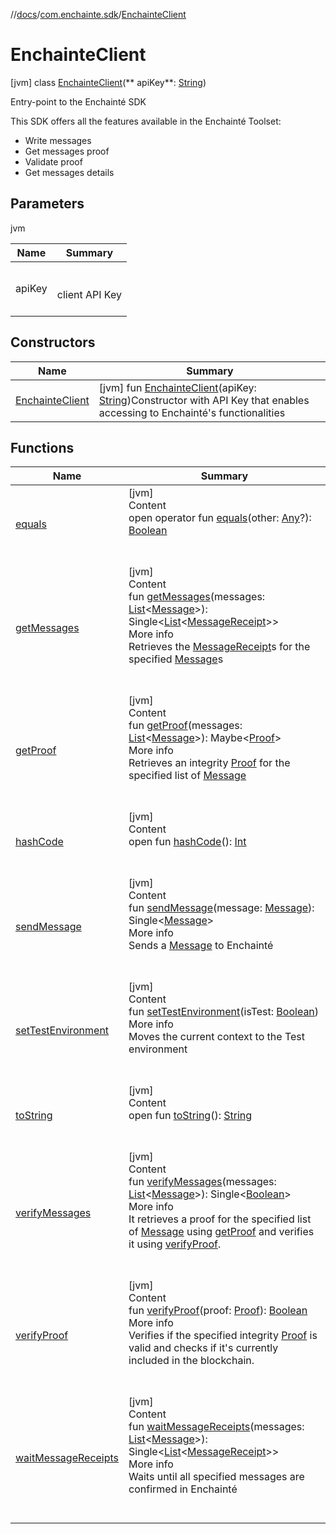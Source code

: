 //[docs](../../index.md)/[com.enchainte.sdk](../index.md)/[EnchainteClient](index.md)

# EnchainteClient

[jvm] class [EnchainteClient](index.md)(**
apiKey**: [String](https://kotlinlang.org/api/latest/jvm/stdlib/kotlin/-string/index.html))

Entry-point to the Enchainté SDK

This SDK offers all the features available in the Enchainté Toolset:

<ul><li>Write messages</li><li>Get messages proof</li><li>Validate proof</li><li>Get messages details</li></ul>   

## Parameters

jvm

|  Name|  Summary| 
|---|---|
| <a name="com.enchainte.sdk/EnchainteClient///PointingToDeclaration/"></a>apiKey| <a name="com.enchainte.sdk/EnchainteClient///PointingToDeclaration/"></a><br><br>client API Key<br><br>

## Constructors

|  Name|  Summary| 
|---|---|
| <a name="com.enchainte.sdk/EnchainteClient/EnchainteClient/#kotlin.String/PointingToDeclaration/"></a>[EnchainteClient](-enchainte-client.md)| <a name="com.enchainte.sdk/EnchainteClient/EnchainteClient/#kotlin.String/PointingToDeclaration/"></a> [jvm] fun [EnchainteClient](-enchainte-client.md)(apiKey: [String](https://kotlinlang.org/api/latest/jvm/stdlib/kotlin/-string/index.html))Constructor with API Key that enables accessing to Enchainté's functionalities   <br>

## Functions

|  Name|  Summary| 
|---|---|
| <a name="kotlin/Any/equals/#kotlin.Any?/PointingToDeclaration/"></a>[equals](../../com.enchainte.sdk.proof.domain/-proof/-companion/index.md#%5Bkotlin%2FAny%2Fequals%2F%23kotlin.Any%3F%2FPointingToDeclaration%2F%5D%2FFunctions%2F-995256689)| <a name="kotlin/Any/equals/#kotlin.Any?/PointingToDeclaration/"></a>[jvm]  <br>Content  <br>open operator fun [equals](../../com.enchainte.sdk.proof.domain/-proof/-companion/index.md#%5Bkotlin%2FAny%2Fequals%2F%23kotlin.Any%3F%2FPointingToDeclaration%2F%5D%2FFunctions%2F-995256689)(other: [Any](https://kotlinlang.org/api/latest/jvm/stdlib/kotlin/-any/index.html)?): [Boolean](https://kotlinlang.org/api/latest/jvm/stdlib/kotlin/-boolean/index.html)  <br><br><br>
| <a name="com.enchainte.sdk/EnchainteClient/getMessages/#kotlin.collections.List[com.enchainte.sdk.message.domain.Message]/PointingToDeclaration/"></a>[getMessages](get-messages.md)| <a name="com.enchainte.sdk/EnchainteClient/getMessages/#kotlin.collections.List[com.enchainte.sdk.message.domain.Message]/PointingToDeclaration/"></a>[jvm]  <br>Content  <br>fun [getMessages](get-messages.md)(messages: [List](https://kotlinlang.org/api/latest/jvm/stdlib/kotlin.collections/-list/index.html)<[Message](../../com.enchainte.sdk.message.domain/-message/index.md)>): Single<[List](https://kotlinlang.org/api/latest/jvm/stdlib/kotlin.collections/-list/index.html)<[MessageReceipt](../../com.enchainte.sdk.message.domain/-message-receipt/index.md)>>  <br>More info  <br>Retrieves the [MessageReceipt](../../com.enchainte.sdk.message.domain/-message-receipt/index.md)s for the specified [Message](../../com.enchainte.sdk.message.domain/-message/index.md)s  <br><br><br>
| <a name="com.enchainte.sdk/EnchainteClient/getProof/#kotlin.collections.List[com.enchainte.sdk.message.domain.Message]/PointingToDeclaration/"></a>[getProof](get-proof.md)| <a name="com.enchainte.sdk/EnchainteClient/getProof/#kotlin.collections.List[com.enchainte.sdk.message.domain.Message]/PointingToDeclaration/"></a>[jvm]  <br>Content  <br>fun [getProof](get-proof.md)(messages: [List](https://kotlinlang.org/api/latest/jvm/stdlib/kotlin.collections/-list/index.html)<[Message](../../com.enchainte.sdk.message.domain/-message/index.md)>): Maybe<[Proof](../../com.enchainte.sdk.proof.domain/-proof/index.md)>  <br>More info  <br>Retrieves an integrity [Proof](../../com.enchainte.sdk.proof.domain/-proof/index.md) for the specified list of [Message](../../com.enchainte.sdk.message.domain/-message/index.md)  <br><br><br>
| <a name="kotlin/Any/hashCode/#/PointingToDeclaration/"></a>[hashCode](../../com.enchainte.sdk.proof.domain/-proof/-companion/index.md#%5Bkotlin%2FAny%2FhashCode%2F%23%2FPointingToDeclaration%2F%5D%2FFunctions%2F-995256689)| <a name="kotlin/Any/hashCode/#/PointingToDeclaration/"></a>[jvm]  <br>Content  <br>open fun [hashCode](../../com.enchainte.sdk.proof.domain/-proof/-companion/index.md#%5Bkotlin%2FAny%2FhashCode%2F%23%2FPointingToDeclaration%2F%5D%2FFunctions%2F-995256689)(): [Int](https://kotlinlang.org/api/latest/jvm/stdlib/kotlin/-int/index.html)  <br><br><br>
| <a name="com.enchainte.sdk/EnchainteClient/sendMessage/#com.enchainte.sdk.message.domain.Message/PointingToDeclaration/"></a>[sendMessage](send-message.md)| <a name="com.enchainte.sdk/EnchainteClient/sendMessage/#com.enchainte.sdk.message.domain.Message/PointingToDeclaration/"></a>[jvm]  <br>Content  <br>fun [sendMessage](send-message.md)(message: [Message](../../com.enchainte.sdk.message.domain/-message/index.md)): Single<[Message](../../com.enchainte.sdk.message.domain/-message/index.md)>  <br>More info  <br>Sends a [Message](../../com.enchainte.sdk.message.domain/-message/index.md) to Enchainté  <br><br><br>
| <a name="com.enchainte.sdk/EnchainteClient/setTestEnvironment/#kotlin.Boolean/PointingToDeclaration/"></a>[setTestEnvironment](set-test-environment.md)| <a name="com.enchainte.sdk/EnchainteClient/setTestEnvironment/#kotlin.Boolean/PointingToDeclaration/"></a>[jvm]  <br>Content  <br>fun [setTestEnvironment](set-test-environment.md)(isTest: [Boolean](https://kotlinlang.org/api/latest/jvm/stdlib/kotlin/-boolean/index.html))  <br>More info  <br>Moves the current context to the Test environment  <br><br><br>
| <a name="kotlin/Any/toString/#/PointingToDeclaration/"></a>[toString](../../com.enchainte.sdk.proof.domain/-proof/-companion/index.md#%5Bkotlin%2FAny%2FtoString%2F%23%2FPointingToDeclaration%2F%5D%2FFunctions%2F-995256689)| <a name="kotlin/Any/toString/#/PointingToDeclaration/"></a>[jvm]  <br>Content  <br>open fun [toString](../../com.enchainte.sdk.proof.domain/-proof/-companion/index.md#%5Bkotlin%2FAny%2FtoString%2F%23%2FPointingToDeclaration%2F%5D%2FFunctions%2F-995256689)(): [String](https://kotlinlang.org/api/latest/jvm/stdlib/kotlin/-string/index.html)  <br><br><br>
| <a name="com.enchainte.sdk/EnchainteClient/verifyMessages/#kotlin.collections.List[com.enchainte.sdk.message.domain.Message]/PointingToDeclaration/"></a>[verifyMessages](verify-messages.md)| <a name="com.enchainte.sdk/EnchainteClient/verifyMessages/#kotlin.collections.List[com.enchainte.sdk.message.domain.Message]/PointingToDeclaration/"></a>[jvm]  <br>Content  <br>fun [verifyMessages](verify-messages.md)(messages: [List](https://kotlinlang.org/api/latest/jvm/stdlib/kotlin.collections/-list/index.html)<[Message](../../com.enchainte.sdk.message.domain/-message/index.md)>): Single<[Boolean](https://kotlinlang.org/api/latest/jvm/stdlib/kotlin/-boolean/index.html)>  <br>More info  <br>It retrieves a proof for the specified list of [Message](../../com.enchainte.sdk.message.domain/-message/index.md) using [getProof](get-proof.md) and verifies it using [verifyProof](verify-proof.md).  <br><br><br>
| <a name="com.enchainte.sdk/EnchainteClient/verifyProof/#com.enchainte.sdk.proof.entity.Proof/PointingToDeclaration/"></a>[verifyProof](verify-proof.md)| <a name="com.enchainte.sdk/EnchainteClient/verifyProof/#com.enchainte.sdk.proof.entity.Proof/PointingToDeclaration/"></a>[jvm]  <br>Content  <br>fun [verifyProof](verify-proof.md)(proof: [Proof](../../com.enchainte.sdk.proof.domain/-proof/index.md)): [Boolean](https://kotlinlang.org/api/latest/jvm/stdlib/kotlin/-boolean/index.html)  <br>More info  <br>Verifies if the specified integrity [Proof](../../com.enchainte.sdk.proof.domain/-proof/index.md) is valid and checks if it's currently included in the blockchain.  <br><br><br>
| <a name="com.enchainte.sdk/EnchainteClient/waitMessageReceipts/#kotlin.collections.List[com.enchainte.sdk.message.domain.Message]/PointingToDeclaration/"></a>[waitMessageReceipts](wait-message-receipts.md)| <a name="com.enchainte.sdk/EnchainteClient/waitMessageReceipts/#kotlin.collections.List[com.enchainte.sdk.message.domain.Message]/PointingToDeclaration/"></a>[jvm]  <br>Content  <br>fun [waitMessageReceipts](wait-message-receipts.md)(messages: [List](https://kotlinlang.org/api/latest/jvm/stdlib/kotlin.collections/-list/index.html)<[Message](../../com.enchainte.sdk.message.domain/-message/index.md)>): Single<[List](https://kotlinlang.org/api/latest/jvm/stdlib/kotlin.collections/-list/index.html)<[MessageReceipt](../../com.enchainte.sdk.message.domain/-message-receipt/index.md)>>  <br>More info  <br>Waits until all specified messages are confirmed in Enchainté  <br><br><br>

